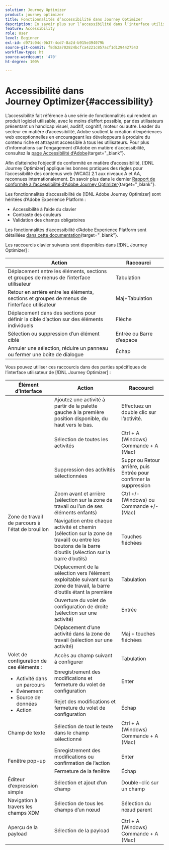 ```yaml
---
solution: Journey Optimizer
product: journey optimizer
title: Fonctionnalités d’accessibilité dans Journey Optimizer
description: En savoir plus sur l’accessibilité dans l’interface utilisateur de Journey Optimizer
feature: Accessibility
role: User
level: Beginner
exl-id: d971c04c-9b37-4cd7-8a2d-b915e394079b
source-git-commit: f8d62a702824bcfca4221c857acf1d1294427543
workflow-type: ht
source-wordcount: '470'
ht-degree: 100%

---
```


# Accessibilité dans Journey Optimizer{#accessibility}

L’accessibilité fait référence à une série de fonctionnalités qui rendent un produit logiciel utilisable, avec le moins d’effort possible, par des utilisateurs présentant un handicap visuel, auditif, cognitif, moteur ou autre. Leader du secteur en matière d’accessibilité, Adobe soutient la création d’expériences web exceptionnelles en encourageant les développeurs à produire du contenu riche et attrayant accessible à tous les utilisateurs. Pour plus d’informations sur l’engagement d’Adobe en matière d’accessibilité, consultez la [page Accessibilité d’Adobe](https://www.adobe.com/accessibility.html){target="_blank"}.

Afin d’atteindre l’objectif de conformité en matière d’accessibilité, [!DNL Journey Optimizer] applique les bonnes pratiques des règles pour l’accessibilité des contenus web (WCAG) 2.1 aux niveaux A et AA, reconnues internationalement. En savoir plus dans le dernier [Rapport de conformité à l’accessibilité d’Adobe Journey Optimizer](https://www.adobe.com/accessibility/compliance/adobe-journey-optimizer-2022.html){target="_blank"}.


Les fonctionnalités d’accessibilité de [!DNL Adobe Journey Optimizer] sont héritées d’Adobe Experience Platform :

* Accessibilité à l’aide du clavier
* Contraste des couleurs
* Validation des champs obligatoires

Les fonctionnalités d’accessibilité d’Adobe Experience Platform sont détaillées [dans cette documentation](https://experienceleague.adobe.com/docs/experience-platform/accessibility/features.html?lang=fr){target="_blank"}.

Les raccourcis clavier suivants sont disponibles dans [!DNL Journey Optimizer] :

| Action | Raccourci |
| --- | --- |
| Déplacement entre les éléments, sections et groupes de menus de l’interface utilisateur | Tabulation |
| Retour en arrière entre les éléments, sections et groupes de menus de l’interface utilisateur | Maj+Tabulation |
| Déplacement dans des sections pour définir la cible d’action sur des éléments individuels | Flèche |
| Sélection ou suppression d’un élément ciblé | Entrée ou Barre d’espace |
| Annuler une sélection, réduire un panneau ou fermer une boîte de dialogue | Échap |

Vous pouvez utiliser ces raccourcis dans des parties spécifiques de l’interface utilisateur de [!DNL Journey Optimizer] :

<table>
  <thead>
    <tr>
      <th>Élément d’interface</th>
      <th>Action</th>
      <th>Raccourci</th>
    </tr>
  </thead>
  <tr>
    <td rowspan="8">Zone de travail de parcours à l'état de brouillon</td>
    <td>Ajoutez une activité à partir de la palette gauche à la première position disponible, du haut vers le bas.</td>
    <td>Effectuez un double clic sur l’activité.</td>
  </tr>
  <tr>
    <td>Sélection de toutes les activités</td>
    <td>Ctrl + A (Windows)<br/>Commande + A (Mac)</td>
  </tr>
  <tr>
    <td>Suppression des activités sélectionnées</td>
    <td>Suppr ou Retour arrière, puis Entrée pour confirmer la suppression</td>
  </tr>
  <tr>
    <td>Zoom avant et arrière (sélection sur la zone de travail ou l’un de ses éléments enfants)</td>
    <td>Ctrl +/- (Windows) ou Commande +/- (Mac)</td>
  </tr>  
  <tr>
    <td>Navigation entre chaque activité et chemin (sélection sur la zone de travail) ou entre les boutons de la barre d’outils (sélection sur la barre d’outils)</td>
    <td>Touches fléchées</td>
  </tr>   
  <tr>
    <td>Déplacement de la sélection vers l’élément exploitable suivant sur la zone de travail, la barre d’outils étant la première</td>
    <td>Tabulation</td>
  </tr>  
  <tr>
    <td>Ouverture du volet de configuration de droite (sélection sur une activité)</td>
    <td>Entrée</td>
  </tr>   
  <tr>
    <td>Déplacement d’une activité dans la zone de travail (sélection sur une activité)</td>
    <td>Maj + touches fléchées</td>
  </tr>  
  <tr>
  <td rowspan="3">
  Volet de configuration de ces éléments :
<ul>
  <li>Activité dans un parcours</li>
  <li>Événement</li>
  <li>Source de données</li>
  <li>Action</li>
</ul>
  </td>
    <td>Accès au champ suivant à configurer</td>
    <td>Tabulation</td>
  </tr>
  <tr>
    <td>Enregistrement des modifications et fermeture du volet de configuration</td>
    <td>Enter</td>
  </tr>
  <tr>
    <td>Rejet des modifications et fermeture du volet de configuration</td>
    <td>Échap</td>
  </tr>
<!-- //Ajouter ce raccourci quand il marchera (actuellement, le raccourci Ctrl/Cmd+F du navigateur a priorité sur celui de AJO).//
  <tr>
    <td>Page with a search bar</td>
    <td>Select the search bar</td>
    <td>Ctrl/Command + F</td>
  </tr>
-->
  <tr>
    <td>Champ de texte</td>
    <td>Sélection de tout le texte dans le champ sélectionné</td>
    <td>Ctrl + A (Windows)<br/>Commande + A (Mac)</td>
  </tr>
  <tr>
    <td rowspan="2">Fenêtre pop-up</td>
    <td>Enregistrement des modifications ou confirmation de l’action</td>
    <td>Enter</td>
  </tr>
  <tr>
    <td>Fermeture de la fenêtre</td>
    <td>Échap</td>
  </tr>
  <tr>
    <td>Éditeur d’expression simple</td>
    <td>Sélection et ajout d’un champ</td>
    <td>Double-clic sur un champ</td>
  </tr>
  <tr>
    <td>Navigation à travers les champs XDM</td>
    <td>Sélection de tous les champs d’un nœud</td>
    <td>Sélection du nœud parent</td>
  </tr>
  <tr>
    <td>Aperçu de la payload</td>
    <td>Sélection de la payload</td>
    <td>Ctrl + A (Windows)<br/>Commande + A (Mac)</td>
  </tr>
</table>
